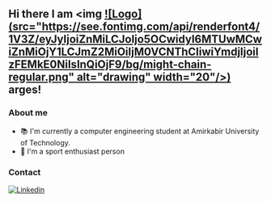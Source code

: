 ## Hi there I am <img   [![Logo](src="https://see.fontimg.com/api/renderfont4/1V3Z/eyJyIjoiZnMiLCJoIjo5OCwidyI6MTUwMCwiZnMiOjY1LCJmZ2MiOiIjM0VCNThCIiwiYmdjIjoiIzFEMkE0NiIsInQiOjF9/bg/might-chain-regular.png" alt="drawing" width="20"/>)](https://narsan.github.io) arges!


### About me

* 📚 I'm currently a computer engineering student at Amirkabir University of Technology.
* :ski: I'm a sport enthusiast person 

### Contact
[![Linkedin](https://img.shields.io/badge/LinkedIn-0077B5?style=for-the-badge&logo=linkedin&logoColor=white)](http://linkedin.com/in/narges-sodeifi)
